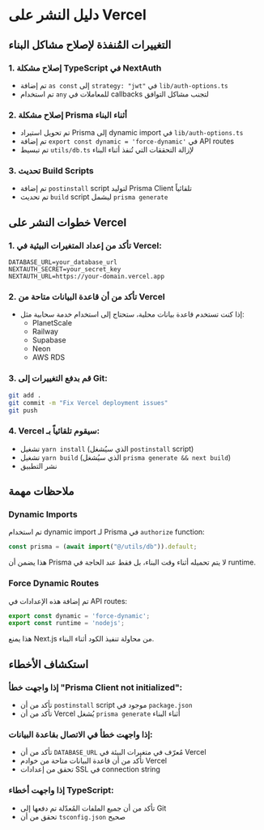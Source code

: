# دليل النشر على Vercel

## التغييرات المُنفذة لإصلاح مشاكل البناء

### 1. إصلاح مشكلة TypeScript في NextAuth
- تم إضافة `as const` إلى `strategy: "jwt"` في `lib/auth-options.ts`
- تم استخدام `any` للمعاملات في callbacks لتجنب مشاكل التوافق

### 2. إصلاح مشكلة Prisma أثناء البناء
- تم تحويل استيراد Prisma إلى dynamic import في `lib/auth-options.ts`
- تم إضافة `export const dynamic = 'force-dynamic'` في API routes
- تم تبسيط `utils/db.ts` لإزالة التحققات التي تُنفذ أثناء البناء

### 3. تحديث Build Scripts
- تم إضافة `postinstall` script لتوليد Prisma Client تلقائياً
- تم تحديث `build` script ليشمل `prisma generate`

## خطوات النشر على Vercel

### 1. تأكد من إعداد المتغيرات البيئية في Vercel:
```
DATABASE_URL=your_database_url
NEXTAUTH_SECRET=your_secret_key
NEXTAUTH_URL=https://your-domain.vercel.app
```

### 2. تأكد من أن قاعدة البيانات متاحة من Vercel
- إذا كنت تستخدم قاعدة بيانات محلية، ستحتاج إلى استخدام خدمة سحابية مثل:
  - PlanetScale
  - Railway
  - Supabase
  - Neon
  - AWS RDS

### 3. قم بدفع التغييرات إلى Git:
```bash
git add .
git commit -m "Fix Vercel deployment issues"
git push
```

### 4. Vercel سيقوم تلقائياً بـ:
- تشغيل `yarn install` (الذي سيُشغل `postinstall` script)
- تشغيل `yarn build` (الذي سيُشغل `prisma generate && next build`)
- نشر التطبيق

## ملاحظات مهمة

### Dynamic Imports
تم استخدام dynamic import لـ Prisma في `authorize` function:
```typescript
const prisma = (await import("@/utils/db")).default;
```
هذا يضمن أن Prisma لا يتم تحميله أثناء وقت البناء، بل فقط عند الحاجة في runtime.

### Force Dynamic Routes
تم إضافة هذه الإعدادات في API routes:
```typescript
export const dynamic = 'force-dynamic';
export const runtime = 'nodejs';
```
هذا يمنع Next.js من محاولة تنفيذ الكود أثناء البناء.

## استكشاف الأخطاء

### إذا واجهت خطأ "Prisma Client not initialized":
- تأكد من أن `postinstall` script موجود في `package.json`
- تأكد من أن Vercel يُشغل `prisma generate` أثناء البناء

### إذا واجهت خطأ في الاتصال بقاعدة البيانات:
- تأكد من أن `DATABASE_URL` مُعرّف في متغيرات البيئة في Vercel
- تأكد من أن قاعدة البيانات متاحة من خوادم Vercel
- تحقق من إعدادات SSL في connection string

### إذا واجهت أخطاء TypeScript:
- تأكد من أن جميع الملفات المُعدّلة تم دفعها إلى Git
- تحقق من أن `tsconfig.json` صحيح